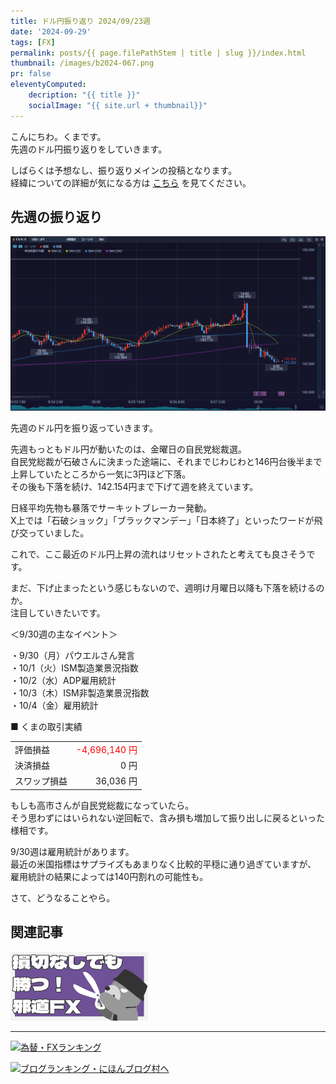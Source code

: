 ```yaml
---
title: ドル円振り返り 2024/09/23週
date: '2024-09-29'
tags: [FX]
permalink: posts/{{ page.filePathStem | title | slug }}/index.html
thumbnail: /images/b2024-067.png
pr: false
eleventyComputed:
    decription: "{{ title }}"
    socialImage: "{{ site.url + thumbnail}}"
---
```


こんにちわ。くまです。<br/>
先週のドル円振り返りをしていきます。

しばらくは予想なし、振り返りメインの投稿となります。<br/>
経緯についての詳細が気になる方は <a href="/posts/posts2024-056/">こちら</a> を見てください。

## 先週の振り返り

![](/images/b2024-067-01.png)

先週のドル円を振り返っていきます。

先週もっともドル円が動いたのは、金曜日の自民党総裁選。<br/>
自民党総裁が石破さんに決まった途端に、それまでじわじわと146円台後半まで上昇していたところから一気に3円ほど下落。<br/>
その後も下落を続け、142.154円まで下げて週を終えています。

日経平均先物も暴落でサーキットブレーカー発動。<br/>
X上では「石破ショック」「ブラックマンデー」「日本終了」といったワードが飛び交っていました。<br/>

これで、ここ最近のドル円上昇の流れはリセットされたと考えても良さそうです。

まだ、下げ止まったという感じもないので、週明け月曜日以降も下落を続けるのか。<br/>
注目していきたいです。<br/>


＜9/30週の主なイベント＞

・9/30（月）パウエルさん発言<br/>
・10/1（火）ISM製造業景況指数<br/>
・10/2（水）ADP雇用統計<br/>
・10/3（木）ISM非製造業景況指数<br/>
・10/4（金）雇用統計

■ くまの取引実績

<table style="min-width:18rem">
<tr>
    <td>評価損益</td>
    <td style="text-align:right; color:red;">-4,696,140 円</td>
</tr>
<tr><td>決済損益</td><td style="text-align:right">0 円</tr></tr>
<tr><td>スワップ損益</td><td style="text-align:right"> 36,036 円 </td></tr>
</table>

もしも高市さんが自民党総裁になっていたら。<br/>
そう思わずにはいられない逆回転で、含み損も増加して振り出しに戻るといった様相です。

9/30週は雇用統計があります。<br/>
最近の米国指標はサプライズもあまりなく比較的平穏に通り過ぎていますが、
雇用統計の結果によっては140円割れの可能性も。<br/>

さて、どうなることやら。




## 関連記事

<a class="internal-link" href="/posts/posts2024-036/">
    <img src="/images/b2024-036.png">
</a>

<br/>
<hr/>


<a href="https://blog.with2.net/link/?id=2111205&cid=1532" title="為替・FXランキング"><img alt="為替・FXランキング" width="110" height="31" src="https://blog.with2.net/img/banner/c/banner_1/br_c_1532_1.gif"></a>

<a href="https://blogmura.com/ranking/in?p_cid=11188911" target="_blank"><img src="https://b.blogmura.com/88_31.gif" width="88" height="31" border="0" alt="ブログランキング・にほんブログ村へ" /></a>


<style>
.internal-link {
    img { width: 220px; }
}
</style>